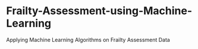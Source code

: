 # Frailty-Assessment-using-Machine-Learning
Applying Machine Learning Algorithms on Frailty Assessment Data
